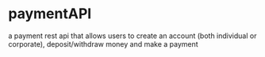 # paymentAPI
a payment rest api that allows users to create an account (both individual or corporate), deposit/withdraw money and make a payment
